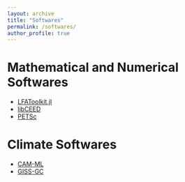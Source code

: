 ```yaml
---
layout: archive
title: "Softwares"
permalink: /softwares/
author_profile: true
---
```


Mathematical and Numerical Softwares
======
* [LFAToolkit.jl](https://jeremylt.github.io/LFAToolkit.jl/stable/)
* [libCEED](https://ceed.exascaleproject.org/libceed/)
* [PETSc](https://petsc.org/release/)

Climate Softwares
======
* [CAM-ML](https://github.com/m2lines/convection-parameterization-in-CAM)
* [GISS-GC](https://github.com/fetch4/GISS-GC)
